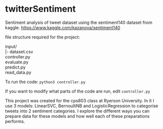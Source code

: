 # twitterSentiment
Sentiment analysis of tweet dataset using the sentiment140 dataset from kaggle.
https://www.kaggle.com/kazanova/sentiment140

file structure required for the project:

input/  
|- dataset.csv  
controller.py  
evaluate.py  
predict.py  
read_data.py  


To run the code:
```python3 controller.py```

If you want to modify what parts of the code are run, edit ```controller.py```

This project was created for the cps803 class at Ryerson University. 
In it I use 3 models: LinearSVC, BernoulliNB and LogisticRegression
 to categorise tweets into 2 sentiment categories. I explore the different
 ways you can prepare data for these models and how well each of these preparations 
 performs. 

